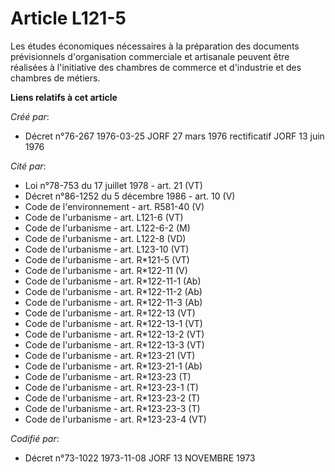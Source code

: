 # Article L121-5

Les études économiques nécessaires à la préparation des documents prévisionnels d'organisation commerciale et artisanale
peuvent être réalisées à l'initiative des chambres de commerce et d'industrie et des chambres de métiers.

**Liens relatifs à cet article**

_Créé par_:

  - Décret n°76-267 1976-03-25 JORF 27 mars 1976 rectificatif JORF 13 juin 1976

_Cité par_:

  - Loi n°78-753 du 17 juillet 1978 - art. 21 (VT)
  - Décret n°86-1252 du 5 décembre 1986 - art. 10 (V)
  - Code de l'environnement - art. R581-40 (V)
  - Code de l'urbanisme - art. L121-6 (VT)
  - Code de l'urbanisme - art. L122-6-2 (M)
  - Code de l'urbanisme - art. L122-8 (VD)
  - Code de l'urbanisme - art. L123-10 (VT)
  - Code de l'urbanisme - art. R*121-5 (VT)
  - Code de l'urbanisme - art. R*122-11 (V)
  - Code de l'urbanisme - art. R*122-11-1 (Ab)
  - Code de l'urbanisme - art. R*122-11-2 (Ab)
  - Code de l'urbanisme - art. R*122-11-3 (Ab)
  - Code de l'urbanisme - art. R*122-13 (VT)
  - Code de l'urbanisme - art. R*122-13-1 (VT)
  - Code de l'urbanisme - art. R*122-13-2 (VT)
  - Code de l'urbanisme - art. R*122-13-3 (VT)
  - Code de l'urbanisme - art. R*123-21 (VT)
  - Code de l'urbanisme - art. R*123-21-1 (Ab)
  - Code de l'urbanisme - art. R*123-23 (T)
  - Code de l'urbanisme - art. R*123-23-1 (T)
  - Code de l'urbanisme - art. R*123-23-2 (T)
  - Code de l'urbanisme - art. R*123-23-3 (T)
  - Code de l'urbanisme - art. R*123-23-4 (VT)

_Codifié par_:

  - Décret n°73-1022 1973-11-08 JORF 13 NOVEMBRE 1973
